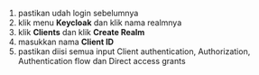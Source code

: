1. pastikan udah login sebelumnya
2. klik menu **Keycloak** dan klik nama realmnya
3. klik **Clients** dan klik **Create Realm**
4. masukkan nama **Client ID**
5. pastikan diisi semua input Client authentication, Authorization, Authentication flow dan Direct access grants
